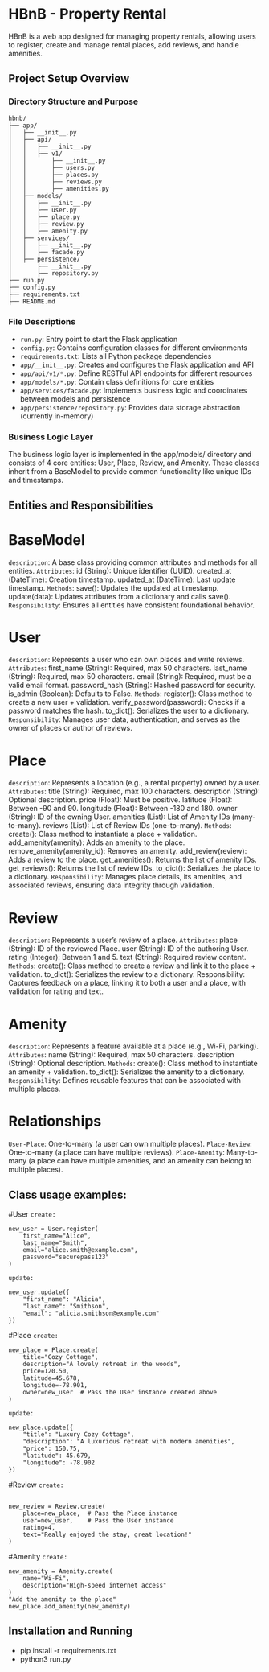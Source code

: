 # HBnB - Property Rental

HBnB is a web app designed for managing property rentals, allowing users to register, create and manage rental places, add reviews, and handle amenities.

## Project Setup Overview

### Directory Structure and Purpose

    hbnb/
    ├── app/
    │   ├── __init__.py
    │   ├── api/
    │   │   ├── __init__.py
    │   │   ├── v1/
    │   │       ├── __init__.py
    │   │       ├── users.py
    │   │       ├── places.py
    │   │       ├── reviews.py
    │   │       ├── amenities.py
    │   ├── models/
    │   │   ├── __init__.py
    │   │   ├── user.py
    │   │   ├── place.py
    │   │   ├── review.py
    │   │   ├── amenity.py
    │   ├── services/
    │   │   ├── __init__.py
    │   │   ├── facade.py
    │   ├── persistence/
    │       ├── __init__.py
    │       ├── repository.py
    ├── run.py
    ├── config.py
    ├── requirements.txt
    ├── README.md



### File Descriptions

- `run.py`: Entry point to start the Flask application
- `config.py`: Contains configuration classes for different environments
- `requirements.txt`: Lists all Python package dependencies
- `app/__init__.py`: Creates and configures the Flask application and API
- `app/api/v1/*.py`: Define RESTful API endpoints for different resources
- `app/models/*.py`: Contain class definitions for core entities
- `app/services/facade.py`: Implements business logic and coordinates between models and persistence
- `app/persistence/repository.py`: Provides data storage abstraction (currently in-memory)

### Business Logic Layer
The business logic layer is implemented in the app/models/ directory and consists of 4 core entities: User, Place, Review, and Amenity. These classes inherit from a BaseModel to provide common functionality like unique IDs and timestamps.

## Entities and Responsibilities

# BaseModel
`description`: A base class providing common attributes and methods for all entities.
`Attributes`:
id (String): Unique identifier (UUID).
created_at (DateTime): Creation timestamp.
updated_at (DateTime): Last update timestamp.
`Methods`:
save(): Updates the updated_at timestamp.
update(data): Updates attributes from a dictionary and calls save().
`Responsibility`: Ensures all entities have consistent foundational behavior.

# User
`description`: Represents a user who can own places and write reviews.
`Attributes`:
first_name (String): Required, max 50 characters.
last_name (String): Required, max 50 characters.
email (String): Required, must be a valid email format.
password_hash (String): Hashed password for security.
is_admin (Boolean): Defaults to False.
`Methods`:
register(): Class method to create a new user + validation.
verify_password(password): Checks if a password matches the hash.
to_dict(): Serializes the user to a dictionary.
`Responsibility`: Manages user data, authentication, and serves as the owner of places or author of reviews.

# Place
`description`: Represents a location (e.g., a rental property) owned by a user.
`Attributes`:
title (String): Required, max 100 characters.
description (String): Optional description.
price (Float): Must be positive.
latitude (Float): Between -90 and 90.
longitude (Float): Between -180 and 180.
owner (String): ID of the owning User.
amenities (List): List of Amenity IDs (many-to-many).
reviews (List): List of Review IDs (one-to-many).
`Methods`:
create(): Class method to instantiate a place + validation.
add_amenity(amenity): Adds an amenity to the place.
remove_amenity(amenity_id): Removes an amenity.
add_review(review): Adds a review to the place.
get_amenities(): Returns the list of amenity IDs.
get_reviews(): Returns the list of review IDs.
to_dict(): Serializes the place to a dictionary.
`Responsibility`: Manages place details, its amenities, and associated reviews, ensuring data integrity through validation.

# Review
`description`: Represents a user’s review of a place.
`Attributes`:
place (String): ID of the reviewed Place.
user (String): ID of the authoring User.
rating (Integer): Between 1 and 5.
text (String): Required review content.
`Methods`:
create(): Class method to create a review and link it to the place + validation.
to_dict(): Serializes the review to a dictionary.
Responsibility: Captures feedback on a place, linking it to both a user and a place, with validation for rating and text.

# Amenity
`description`: Represents a feature available at a place (e.g., Wi-Fi, parking).
`Attributes`:
name (String): Required, max 50 characters.
description (String): Optional description.
`Methods`:
create(): Class method to instantiate an amenity + validation.
to_dict(): Serializes the amenity to a dictionary.
`Responsibility`: Defines reusable features that can be associated with multiple places.

# Relationships
`User-Place`: One-to-many (a user can own multiple places).
`Place-Review`: One-to-many (a place can have multiple reviews).
`Place-Amenity`: Many-to-many (a place can have multiple amenities, and an amenity can belong to multiple places).

## Class usage examples:

#User
`create:`
```
new_user = User.register(
    first_name="Alice",
    last_name="Smith",
    email="alice.smith@example.com",
    password="securepass123"
)
```

`update:`
```
new_user.update({
    "first_name": "Alicia",
    "last_name": "Smithson",
    "email": "alicia.smithson@example.com"
})
```

#Place
`create:`
```
new_place = Place.create(
    title="Cozy Cottage",
    description="A lovely retreat in the woods",
    price=120.50,
    latitude=45.678,
    longitude=-78.901,
    owner=new_user  # Pass the User instance created above
)
```

`update:`
```
new_place.update({
    "title": "Luxury Cozy Cottage",
    "description": "A luxurious retreat with modern amenities",
    "price": 150.75,
    "latitude": 45.679,
    "longitude": -78.902
})
```

#Review
`create:`
```

new_review = Review.create(
    place=new_place,  # Pass the Place instance
    user=new_user,    # Pass the User instance
    rating=4,
    text="Really enjoyed the stay, great location!"
)
```

#Amenity
`create:`
```
new_amenity = Amenity.create(
    name="Wi-Fi",
    description="High-speed internet access"
)
"Add the amenity to the place"
new_place.add_amenity(new_amenity)
```


## Installation and Running

- pip install -r requirements.txt
- python3 run.py
